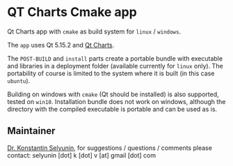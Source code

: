 # QT Charts Cmake app

Qt Charts app with `cmake` as build system for `linux` / `windows`.

The `app` uses Qt 5.15.2 and [Qt Charts](https://doc.qt.io/qt-5/qtcharts-index.html).

The `POST-BUILD` and `install` parts create a portable bundle with executable 
and libraries in a deployment folder (available currently for `linux` only). 
The portability of course is limited to the system where it is built (in this case `ubuntu`).

Building on windows with `cmake` (Qt should be installed) is also supported,
tested on `win10`. Installation bundle does not work on windows, although
the directory with the compiled executable is portable and can be used as is.


## Maintainer

[Dr. Konstantin Selyunin](http://selyunin.com/), for
suggestions / questions / comments please contact: selyunin [dot] k [dot] v [at] gmail [dot] com